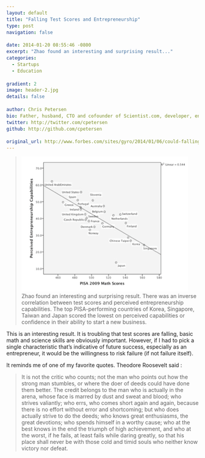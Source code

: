 ```yaml
---
layout: default
title: "Falling Test Scores and Entrepreneurship"
type: post
navigation: false

date: 2014-01-20 08:55:46 -0800
excerpt: "Zhao found an interesting and surprising result..."
categories:
  - Startups
  - Education

gradient: 2
image: header-2.jpg
details: false

author: Chris Petersen
bio: Father, husband, CTO and cofounder of Scientist.com, developer, entrepreneur and technologist.
twitter: http://twitter.com/cpetersen
github: http://github.com/cpetersen

original_url: http://www.forbes.com/sites/gyro/2014/01/06/could-falling-test-scores-be-a-good-thing-for-the-u-s/
---
```





 >  ![Screen-Shot-2014-01-03-at-8.59.40-AM.png](/assets/import/f8cf14a9d622492c59c535e85081a765.png)  Zhao found an interesting and surprising result.  There was an inverse correlation between test scores and perceived entrepreneurship capabilities. The top PISA-performing countries of Korea, Singapore, Taiwan and Japan scored the lowest on perceived capabilities or confidence in their ability to start a new business. 

 > 

 This is an interesting result. It is troubling that test scores are falling, basic math and science skills are obviously important. However, if I had to pick a single characteristic that’s indicative of future success, especially as an entrepreneur, it would be the willingness to risk failure (if not failure itself). 

 It reminds me of one of my favorite quotes. Theodore Roosevelt said : 

 >  It is not the critic who counts; not the man who points out how the strong man stumbles, or where the doer of deeds could have done them better. The credit belongs to the man who is actually in the arena, whose face is marred by dust and sweat and blood; who strives valiantly; who errs, who comes short again and again, because there is no effort without error and shortcoming; but who does actually strive to do the deeds; who knows great enthusiasms, the great devotions; who spends himself in a worthy cause; who at the best knows in the end the triumph of high achievement, and who at the worst, if he fails, at least fails while daring greatly, so that his place shall never be with those cold and timid souls who neither know victory nor defeat. 

 
